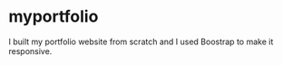 # myportfolio

I built my portfolio website from scratch and I used Boostrap to make it responsive.
